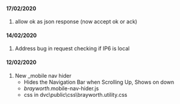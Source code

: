 #### 17/02/2020
1. allow ok as json response (now accept ok or ack)

#### 14/02/2020
1. Address bug in request checking if IP6 is local

#### 12/02/2020
1. New _mobile nav hider
   * Hides the Navigation Bar when Scrolling Up, Shows on down
   * _brayworth_.mobile-nav-hider.js
   * css in dvc\public\css\brayworth.utility.css